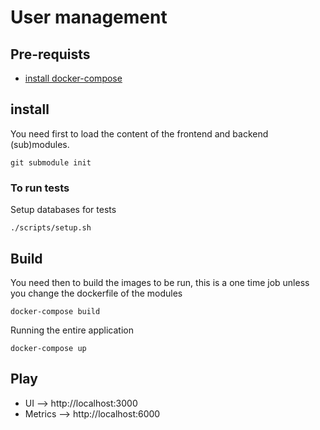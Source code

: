 # User management

## Pre-requists

- [install docker-compose ](https://docs.docker.com/compose/install/)

## install

You need first to load the content of the frontend and backend (sub)modules.

```
git submodule init
```

### To run tests

Setup databases for tests

```
./scripts/setup.sh
```

## Build

You need then to build the images to be run, this is a one time job unless you change the dockerfile of the modules

```
docker-compose build
```

Running the entire application

```
docker-compose up
```

## Play

- UI --> http://localhost:3000
- Metrics --> http://localhost:6000
